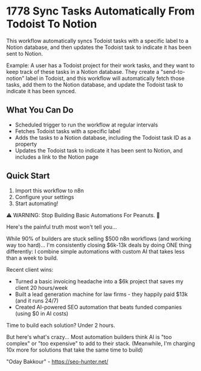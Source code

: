 # 1778 Sync Tasks Automatically From Todoist To Notion

This workflow automatically syncs Todoist tasks with a specific label to a Notion database, and then updates the Todoist task to indicate it has been sent to Notion.

Example: A user has a Todoist project for their work tasks, and they want to keep track of these tasks in a Notion database. They create a "send-to-notion" label in Todoist, and this workflow will automatically fetch those tasks, add them to the Notion database, and update the Todoist task to indicate it has been synced.

## What You Can Do
- Scheduled trigger to run the workflow at regular intervals
- Fetches Todoist tasks with a specific label
- Adds the tasks to a Notion database, including the Todoist task ID as a property
- Updates the Todoist task to indicate it has been sent to Notion, and includes a link to the Notion page

## Quick Start
1. Import this workflow to n8n
2. Configure your settings
3. Start automating!

⚠️ WARNING: Stop Building Basic Automations For Peanuts. 🚫

Here's the painful truth most won't tell you...

While 90% of builders are stuck selling $500 n8n workflows (and working way too hard)...
I'm consistently closing $6k-13k deals by doing ONE thing differently:
I combine simple automations with custom AI that takes less than a week to build.

Recent client wins:
* Turned a basic invoicing headache into a $6k project that saves my client 20 hours/week
* Built a lead generation machine for law firms - they happily paid $13k (and it runs 24/7)
* Created AI-powered SEO automation that beats funded companies (using $0 in AI costs)

Time to build each solution? Under 2 hours.

But here's what's crazy...
Most automation builders think AI is "too complex" or "too expensive" to add to their stack.
(Meanwhile, I'm charging 10x more for solutions that take the same time to build)

"Oday Bakkour" - https://seo-hunter.net/
